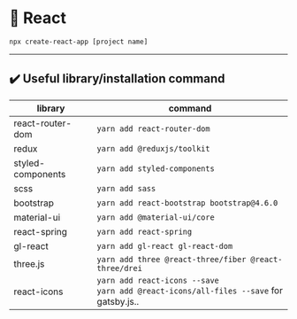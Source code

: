 # 🚀 React 

```bash
npx create-react-app [project name]
```

---

## ✔️ Useful library/installation command

| library | command |
| ----- | ----- |
|react-router-dom|```yarn add react-router-dom```|
|redux|```yarn add @reduxjs/toolkit```|
|styled-components|```yarn add styled-components```|
|scss|```yarn add sass```|
|bootstrap|```yarn add react-bootstrap bootstrap@4.6.0```|
|material-ui|```yarn add @material-ui/core```|
|react-spring|```yarn add react-spring```|
|gl-react|```yarn add gl-react gl-react-dom```|
|three.js|```yarn add three @react-three/fiber @react-three/drei```|
|react-icons|```yarn add react-icons --save```<br>```yarn add @react-icons/all-files --save``` for gatsby.js..|


